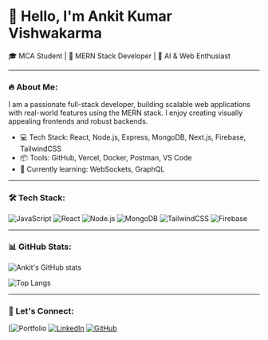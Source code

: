 # 👋 Hello, I'm Ankit Kumar Vishwakarma

🎓 MCA Student | 🚀 MERN Stack Developer | 🧠 AI & Web Enthusiast

---

### 🔥 About Me:

I am a passionate full-stack developer, building scalable web applications with real-world features using the MERN stack. I enjoy creating visually appealing frontends and robust backends.

- 💻 Tech Stack: React, Node.js, Express, MongoDB, Next.js, Firebase, TailwindCSS
- 📦 Tools: GitHub, Vercel, Docker, Postman, VS Code
- 🌱 Currently learning: WebSockets, GraphQL

---

### 🛠️ Tech Stack:

![JavaScript](https://img.shields.io/badge/-JavaScript-black?style=flat-square&logo=javascript)
![React](https://img.shields.io/badge/-React-black?style=flat-square&logo=react)
![Node.js](https://img.shields.io/badge/-Node.js-black?style=flat-square&logo=node.js)
![MongoDB](https://img.shields.io/badge/-MongoDB-black?style=flat-square&logo=mongodb)
![TailwindCSS](https://img.shields.io/badge/-TailwindCSS-black?style=flat-square&logo=tailwind-css)
![Firebase](https://img.shields.io/badge/-Firebase-black?style=flat-square&logo=firebase)

---

### 📊 GitHub Stats:

![Ankit's GitHub stats](https://github-readme-stats.vercel.app/api?username=ankitkvishwakarma&show_icons=true&theme=tokyonight)

![Top Langs](https://github-readme-stats.vercel.app/api/top-langs/?username=ankitkvishwakarma&layout=compact&theme=tokyonight)

---

### 🔗 Let's Connect:

[![Portfolio](https://portfolio-chi-wine-33.vercel.app/)
[![LinkedIn](https://img.shields.io/badge/LinkedIn-blue?style=for-the-badge&logo=linkedin)](https://linkedin.com/in/yourprofile)
[![GitHub](https://img.shields.io/badge/GitHub-grey?style=for-the-badge&logo=github)](https://github.com/ankitkvishwakarma)

